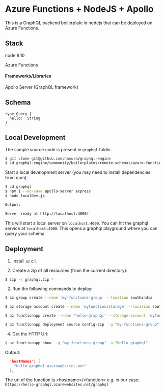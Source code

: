 # Azure Functions + NodeJS + Apollo

This is a GraphQL backend boilerplate in nodejs that can be deployed on Azure Functions.

## Stack

node 8.10

Azure Functions

#### Frameworks/Libraries

Apollo Server (GraphQL framework)

## Schema


```
type Query {
  hello:  String
}
```

## Local Development

The sample source code is present in `graphql` folder.

```bash
$ git clone git@github.com:hasura/graphql-engine
$ cd graphql-engine/community/boilerplates/remote-schemas/azure-functions/nodejs/graphql
```

Start a local development server (you may need to install dependencies from npm):

```bash
$ cd graphql
$ npm i --no-save apollo-server express
$ node localDev.js

Output:

Server ready at http://localhost:4000/
```

This will start a local server on `localhost:4000`. You can hit the graphql service at `localhost:4000`. This opens a graphql playground where you can query your schema.

## Deployment

1. Install `az` cli.

2. Create a zip of all resources (from the current directory):

```bash
$ zip -r graphql.zip *
```

2. Run the following commands to deploy:

```bash
$ az group create --name 'my-functions-group' --location southindia

$ az storage account create --name 'myfunctionsstorage' --location southindia --resource-group 'my-functions-group' --sku Standard_LRS

$ az functionapp create --name 'hello-graphql' --storage-account 'myfunctionsstorage' --resource-group 'my-functions-group' --consumption-plan-location southindia

$ az functionapp deployment source config-zip  -g "my-functions-group" -n "hello-graphql" --src graphql.zip

```

4. Get the HTTP Url:

```bash
$ az functionapp show  -g "my-functions-group" -n "hello-graphql"
```
Output:
```json
  "hostNames": [
    "hello-graphql.azurewebsites.net"
  ],
```

The url of the function is \<hostname\>/\<function\> e.g. in our case: `https://hello-graphql.azurewebsites.net/graphql`


